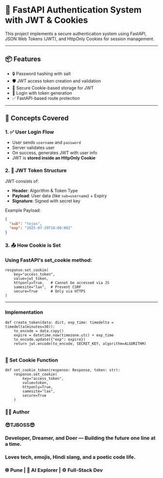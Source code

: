 # 🔐 FastAPI Authentication System with JWT & Cookies

This project implements a secure authentication system using FastAPI, JSON Web Tokens (JWT), and HttpOnly Cookies for session management.

---

## 📦 Features

- 🔒 Password hashing with salt
- 🛡️ JWT access token creation and validation
- 🍪 Secure Cookie-based storage for JWT
- 🚪 Login with token generation
- ✅ FastAPI-based route protection

---

## 🧠 Concepts Covered

### 1. ✅ User Login Flow

- User sends `username` and `password`
- Server validates user
- On success, generates JWT with user info
- JWT is **stored inside an HttpOnly Cookie**

### 2. 🔐 JWT Token Structure

JWT consists of:

- **Header**: Algorithm & Token Type
- **Payload**: User data (like `sub=username`) + Expiry
- **Signature**: Signed with secret key

Example Payload:

```json
{
  "sub": "tejas",
  "exp": "2025-07-29T18:00:00Z"
}
```

### 3. 📤 How Cookie is Set

### Using FastAPI's set_cookie method:

```
response.set_cookie(
    key="access_token",
    value=jwt_token,
    httponly=True,   # Cannot be accessed via JS
    samesite="lax",  # Prevent CSRF
    secure=True      # Only via HTTPS
)
```

---

### Implementation

```
def create_token(data: dict, exp_time: timedelta = timedelta(minutes=30)):
    to_encode = data.copy()
    expire = datetime.now(timezone.utc) + exp_time
    to_encode.update({"exp": expire})
    return jwt.encode(to_encode, SECRET_KEY, algorithm=ALGORITHM)


```

### 🍪 Set Cookie Function

```
def set_cookie_token(response: Response, token: str):
    response.set_cookie(
        key="access_token",
        value=token,
        httponly=True,
        samesite="lax",
        secure=True
    )
```

### 👨‍💻 Author

### 😎TJBOSS😎

### Developer, Dreamer, and Doer — Building the future one line at a time.

### Loves tech, emojis, Hindi slang, and a poetic code life.

### 🌐 Pune | 🧠 AI Explorer | ⚙️ Full-Stack Dev
